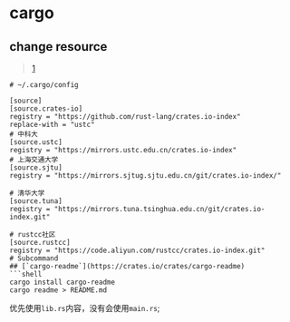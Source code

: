 # cargo
## change resource
> [1](https://rustwiki.org/zh-CN/cargo/reference/source-replacement.html)
```shell
# ~/.cargo/config

[source]
[source.crates-io]
registry = "https://github.com/rust-lang/crates.io-index"
replace-with = "ustc"
# 中科大
[source.ustc]
registry = "https://mirrors.ustc.edu.cn/crates.io-index"
# 上海交通大学
[source.sjtu]
registry = "https://mirrors.sjtug.sjtu.edu.cn/git/crates.io-index/"

# 清华大学
[source.tuna]
registry = "https://mirrors.tuna.tsinghua.edu.cn/git/crates.io-index.git"

# rustcc社区
[source.rustcc]
registry = "https://code.aliyun.com/rustcc/crates.io-index.git"
# Subcommand
## [`cargo-readme`](https://crates.io/crates/cargo-readme)
```shell
cargo install cargo-readme
cargo readme > README.md
```
优先使用`lib.rs`内容，没有会使用`main.rs`;
